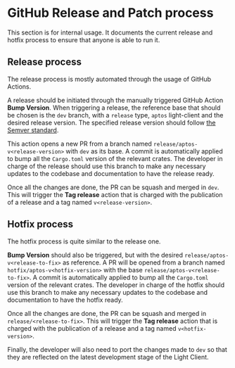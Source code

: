 # GitHub Release and Patch process

This section is for internal usage. It documents the current release and hotfix process to ensure that anyone is able to
run it.

## Release process

The release process is mostly automated through the usage of GitHub Actions.

A release should be initiated through the manually triggered GitHub Action **Bump Version**. When triggering a release,
the reference base that should be chosen is the `dev` branch, with a `release` type, `aptos` light-client and the desired release version. The
specified release version should follow [the Semver standard](https://semver.org/).

This action opens a new PR from a branch named `release/aptos-v<release-version>` with `dev` as its base. A commit is
automatically applied to bump all the `Cargo.toml` version of the relevant crates. The developer in charge of the
release should use this branch to make any necessary updates to the codebase and documentation to have the release
ready.

Once all the changes are done, the PR can be squash and merged in `dev`. This will trigger the **Tag release** action
that is charged with the publication of a release and a tag named `v<release-version>`.

## Hotfix process

The hotfix process is quite similar to the release one.

**Bump Version** should also be triggered, but with the desired `release/aptos-v<release-to-fix>` as reference. A PR will be
opened from a branch named `hotfix/aptos-v<hotfix-version>` with the base `release/aptos-v<release-to-fix>`. A commit is automatically
applied to bump all the `Cargo.toml` version of the relevant crates. The developer in charge of the
hotfix should use this branch to make any necessary updates to the codebase and documentation to have the hotfix
ready.

Once all the changes are done, the PR can be squash and merged in `release/<release-to-fix>`. This will trigger the
**Tag release** action that is charged with the publication of a release and a tag named `v<hotfix-version>`.

Finally, the developer will also need to port the changes made to `dev` so that they are reflected on the latest
development stage of the Light Client.

